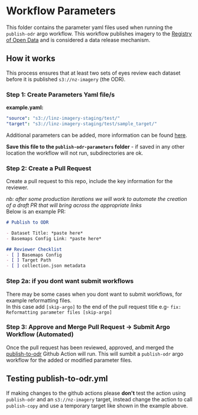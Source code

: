 # Workflow Parameters
This folder contains the parameter yaml files used when running the `publish-odr` argo workflow. This workflow publishes imagery to the [Registry of Open Data](https://registry.opendata.aws/nz-imagery/) and is considered a data release mechanism. 

## How it works
This process ensures that at least two sets of eyes review each dataset before it is published `s3://nz-imagery` (the ODR).

### Step 1: Create Parameters Yaml file/s

**example.yaml:**
```yaml
"source": "s3://linz-imagery-staging/test/"
"target": "s3://linz-imagery-staging/test/sample_target/"
```

Additional parameters can be added, more information can be found [here](https://github.com/linz/topo-workflows/tree/master/workflows/imagery#publish-odr).

**Save this file to the `publish-odr-parameters` folder** - if saved in any other location the workflow will not run, subdirectories are ok.

### Step 2: Create a Pull Request

Create a pull request to this repo, include the key information for the reviewer.  

*nb: after some production iterations we will work to automate the creation of a draft PR that will bring across the appropriate links*  
Below is an example PR:

```md
# Publish to ODR

- Dataset Title: *paste here*  
- Basemaps Config Link: *paste here*

## Reviewer Checklist
- [ ] Basemaps Config 
- [ ] Target Path
- [ ] collection.json metadata
```

### Step 2a: if you dont want submit workflows
There may be some cases when you dont want to submit workflows, for example reformatting files.   
In this case add `[skip-argo]` to the end of the pull request title e.g- `fix: Reformatting parameter files [skip-argo]`  

### Step 3: Approve and Merge Pull Request -> Submit Argo Workflow (Automated)

Once the pull request has been reviewed, approved, and merged the [publish-to-odr](../.github/workflows/publish-to-odr.yml) Github Action will run. This will sumbit a `publish-odr` argo workflow for the added or modified parameter files.

## Testing publish-to-odr.yml
If making changes to the github actions please **don't** test the action using `publish-odr` and an `s3://nz-imagery` target, instead change the action to call `publish-copy` and use a temporary target like shown in the example above.

